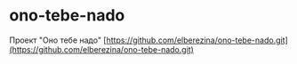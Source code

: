 # ono-tebe-nado
Проект "Оно тебе надо"
[https://github.com/elberezina/ono-tebe-nado.git](https://github.com/elberezina/ono-tebe-nado.git)
